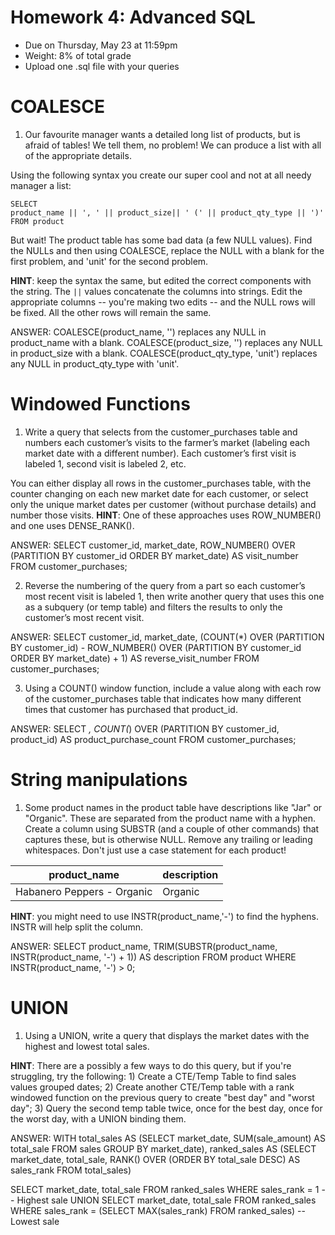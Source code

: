 # Homework 4: Advanced SQL

-  	Due on Thursday, May 23 at 11:59pm
-  	Weight: 8% of total grade
-  	Upload one .sql file with your queries

# COALESCE
1. Our favourite manager wants a detailed long list of products, but is afraid of tables! We tell them, no problem! We can produce a list with all of the appropriate details. 

Using the following syntax you create our super cool and not at all needy manager a list:
```
SELECT 
product_name || ', ' || product_size|| ' (' || product_qty_type || ')'
FROM product
```

But wait! The product table has some bad data (a few NULL values). 
Find the NULLs and then using COALESCE, replace the NULL with a blank for the first problem, and 'unit' for the second problem. 

**HINT**: keep the syntax the same, but edited the correct components with the string. The `||` values concatenate the columns into strings. Edit the appropriate columns -- you're making two edits -- and the NULL rows will be fixed. All the other rows will remain the same.

ANSWER:
COALESCE(product_name, '') replaces any NULL in product_name with a blank.
COALESCE(product_size, '') replaces any NULL in product_size with a blank.
COALESCE(product_qty_type, 'unit') replaces any NULL in product_qty_type with 'unit'.

# Windowed Functions
1. Write a query that selects from the customer_purchases table and numbers each customer’s visits to the farmer’s market (labeling each market date with a different number). Each customer’s first visit is labeled 1, second visit is labeled 2, etc. 

You can either display all rows in the customer_purchases table, with the counter changing on each new market date for each customer, or select only the unique market dates per customer (without purchase details) and number those visits. 
**HINT**: One of these approaches uses ROW_NUMBER() and one uses DENSE_RANK().

ANSWER:
SELECT 
    customer_id, 
    market_date, 
    ROW_NUMBER() OVER (PARTITION BY customer_id ORDER BY market_date) AS visit_number 
FROM customer_purchases;

2. Reverse the numbering of the query from a part so each customer’s most recent visit is labeled 1, then write another query that uses this one as a subquery (or temp table) and filters the results to only the customer’s most recent visit.

ANSWER:
SELECT 
    customer_id, 
    market_date, 
    (COUNT(*) OVER (PARTITION BY customer_id) - ROW_NUMBER() OVER (PARTITION BY customer_id ORDER BY market_date) + 1) AS reverse_visit_number 
FROM customer_purchases;

3. Using a COUNT() window function, include a value along with each row of the customer_purchases table that indicates how many different times that customer has purchased that product_id.

ANSWER:
SELECT *, 
    COUNT(*) OVER (PARTITION BY customer_id, product_id) AS product_purchase_count 
FROM customer_purchases;

# String manipulations
1. Some product names in the product table have descriptions like "Jar" or "Organic". These are separated from the product name with a hyphen. Create a column using SUBSTR (and a couple of other commands) that captures these, but is otherwise NULL. Remove any trailing or leading whitespaces. Don't just use a case statement for each product! 

| product_name               | description |
|----------------------------|-------------|
| Habanero Peppers - Organic | Organic     |

**HINT**: you might need to use INSTR(product_name,'-') to find the hyphens. INSTR will help split the column. 

ANSWER:
SELECT 
    product_name, 
    TRIM(SUBSTR(product_name, INSTR(product_name, '-') + 1)) AS description 
FROM product
WHERE INSTR(product_name, '-') > 0;

# UNION
1. Using a UNION, write a query that displays the market dates with the highest and lowest total sales.

**HINT**: There are a possibly a few ways to do this query, but if you're struggling, try the following: 1) Create a CTE/Temp Table to find sales values grouped dates; 2) Create another CTE/Temp table with a rank windowed function on the previous query to create "best day" and "worst day"; 3) Query the second temp table twice, once for the best day, once for the worst day, with a UNION binding them. 

ANSWER:
WITH total_sales AS 
    (SELECT 
        market_date, 
        SUM(sale_amount) AS total_sale 
    FROM sales 
    GROUP BY market_date),
ranked_sales AS 
    (SELECT 
        market_date, 
        total_sale, 
        RANK() OVER (ORDER BY total_sale DESC) AS sales_rank 
    FROM total_sales)

SELECT market_date, total_sale 
FROM ranked_sales 
WHERE sales_rank = 1 -- Highest sale
UNION
SELECT market_date, total_sale 
FROM ranked_sales 
WHERE sales_rank = (SELECT MAX(sales_rank) FROM ranked_sales) -- Lowest sale
